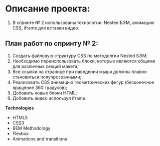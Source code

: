 # Описание проекта:

1. В спринте № 2 использованы технологии: Nested БЭМ, анимацию CSS, iframe для вставки видео.

## План работ по спринту № 2:

1. Создать файловую структуру CSS по методолгии Nested БЭМ;
2. Необходимо переиспользовать блоки, которые являются общими для различных секций макета;
3. Все ссылки на странице при наведении мыши должны плавно становиться полупрозрачными;
4. Реализовать CSS анимацию геометрических фигур (бесконечное вращение 360 градусов);
5. Добавить новые блоки HTML;
6. Добавить видео используя iframe.

**Technologies**

- HTML5
- CSS3
- BEM Methodology
- Flexbox
- Animations and transitions
